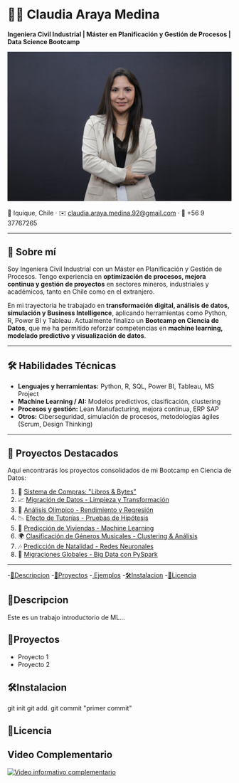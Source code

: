 # 👩‍💻 Claudia Araya Medina  

**Ingeniera Civil Industrial | Máster en Planificación y Gestión de Procesos | Data Science Bootcamp**  

[![Ciencia de Datos](images/img1.jpg)](https://www.youtube.com/)

📍 Iquique, Chile · ✉️ [claudia.araya.medina.92@gmail.com](mailto:claudia.araya.medina.92@gmail.com) · 📱 +56 9 37767265  

---

## 🌟 Sobre mí  
Soy Ingeniera Civil Industrial con un Máster en Planificación y Gestión de Procesos. Tengo experiencia en **optimización de procesos, mejora continua y gestión de proyectos** en sectores mineros, industriales y académicos, tanto en Chile como en el extranjero.  

En mi trayectoria he trabajado en **transformación digital, análisis de datos, simulación y Business Intelligence**, aplicando herramientas como Python, R, Power BI y Tableau. Actualmente finalizo un **Bootcamp en Ciencia de Datos**, que me ha permitido reforzar competencias en **machine learning, modelado predictivo y visualización de datos**.  

---

## 🛠️ Habilidades Técnicas  
- **Lenguajes y herramientas:** Python, R, SQL, Power BI, Tableau, MS Project  
- **Machine Learning / AI:** Modelos predictivos, clasificación, clustering  
- **Procesos y gestión:** Lean Manufacturing, mejora continua, ERP SAP  
- **Otros:** Ciberseguridad, simulación de procesos, metodologías ágiles (Scrum, Design Thinking)  

---

## 📂 Proyectos Destacados  
Aquí encontrarás los proyectos consolidados de mi Bootcamp en Ciencia de Datos:  

1. 📖 [Sistema de Compras: "Libros & Bytes"](https://github.com/Claudia060392/Portafolio-Ciencia-de-Datos/blob/main/Practicas%20Consolidadas/M%C3%B3dulo_2.ipynb)  
2. 📈 [Migración de Datos - Limpieza y Transformación](https://github.com/Claudia060392/Portafolio-Ciencia-de-Datos/blob/main/Practicas%20Consolidadas/Modulo_3.ipynb)  
3. 🤖 [Análisis Olímpico - Rendimiento y Regresión](https://github.com/Claudia060392/Portafolio-Ciencia-de-Datos/blob/main/Practicas%20Consolidadas/Modulo_4.ipynb) 
4. 📉 [Efecto de Tutorías - Pruebas de Hipótesis](https://github.com/Claudia060392/Portafolio-Ciencia-de-Datos/blob/main/Practicas%20Consolidadas/Modulo_5.ipynb)  
5. 🏡 [Predicción de Viviendas - Machine Learning](https://github.com/Claudia060392/Portafolio-Ciencia-de-Datos/blob/main/Practicas%20Consolidadas/Modulo_6.ipynb) 
6. 🌍 [Clasificación de Géneros Musicales - Clustering & Análisis](https://github.com/Claudia060392/Portafolio-Ciencia-de-Datos/blob/main/Practicas%20Consolidadas/Modulo_7.ipynb) 
7. 🎶 [Predicción de Natalidad - Redes Neuronales](https://github.com/Claudia060392/Portafolio-Ciencia-de-Datos/blob/main/Practicas%20Consolidadas/Modulo_8.ipynb)  
8. 🧠 [Migraciones Globales - Big Data con PySpark](https://github.com/Claudia060392/Portafolio-Ciencia-de-Datos/blob/main/Practicas%20Consolidadas/Modulo_9.ipynb)

---




-[📖Descripcion](#-Descripcion)
-[🚀Proyectos](#-Proyectos)
-[   Ejemplos](#-Ejemplos)
-[🛠️Instalacion](#-Instalacion)
-[📝Licencia](#-Licencia)

## 📖Descripcion
Este es un trabajo introductorio de ML...

## 🚀Proyectos
- Proyecto 1
- Proyecto 2

## 🛠️Instalacion
git init
git add.
git commit "primer commit"

## 📝Licencia

## Video Complementario

[![Video informativo complementario](https://img.youtube.com/vi/ea4Ze04ur-E/0.jpg)](https://www.youtube.com/watch?v=ea4Ze04ur-E)
